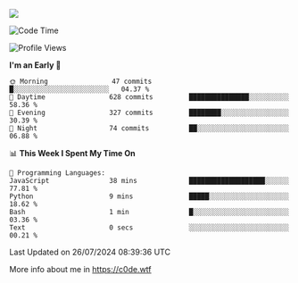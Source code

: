<a href="https://wakatime.com"><img src="https://wakatime.com/share/@c0dezin/b7f18a7c-ab3a-40b8-8bc7-b1b7bf71f1d6.svg" /></a>

<!--START_SECTION:waka-->
![Code Time](http://img.shields.io/badge/Code%20Time-76%20hrs%2022%20mins-blue)

![Profile Views](http://img.shields.io/badge/Profile%20Views-0-blue)

**I'm an Early 🐤** 

```text
🌞 Morning                47 commits          █░░░░░░░░░░░░░░░░░░░░░░░░   04.37 % 
🌆 Daytime                628 commits         ███████████████░░░░░░░░░░   58.36 % 
🌃 Evening                327 commits         ████████░░░░░░░░░░░░░░░░░   30.39 % 
🌙 Night                  74 commits          ██░░░░░░░░░░░░░░░░░░░░░░░   06.88 % 
```


📊 **This Week I Spent My Time On** 

```text
💬 Programming Languages: 
JavaScript               38 mins             ███████████████████░░░░░░   77.81 % 
Python                   9 mins              █████░░░░░░░░░░░░░░░░░░░░   18.62 % 
Bash                     1 min               █░░░░░░░░░░░░░░░░░░░░░░░░   03.36 % 
Text                     0 secs              ░░░░░░░░░░░░░░░░░░░░░░░░░   00.21 % 
```


 Last Updated on 26/07/2024 08:39:36 UTC
<!--END_SECTION:waka-->

More info about me in https://c0de.wtf
